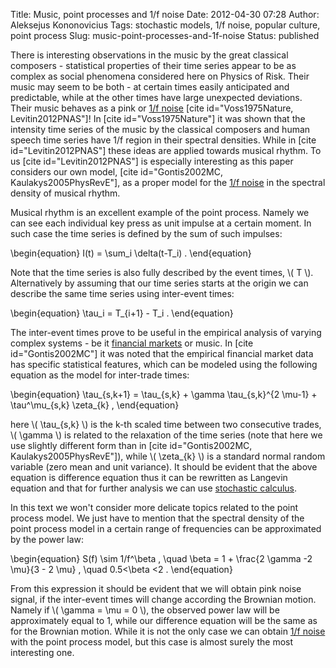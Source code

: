 Title: Music, point processes and 1/f noise
Date: 2012-04-30 07:28
Author: Aleksejus Kononovicius
Tags: stochastic models, 1/f noise, popular culture, point process
Slug: music-point-processes-and-1f-noise
Status: published

There is interesting observations in the music
by the great classical composers - statistical properties of their time
series appear to be as complex as social phenomena considered here on
Physics of Risk. Their music may seem to be both - at certain times
easily anticipated and predictable, while at the other times have large
unexpected deviations. Their music behaves as a pink or [1/f
noise](/tag/1f-noise/) \[cite
id="Voss1975Nature, Levitin2012PNAS"\]! In \[cite id="Voss1975Nature"\]
it was shown that the intensity time series of the music by the
classical composers and human speech time series have 1/f region in
their spectral densities. While in \[cite id="Levitin2012PNAS"\] these
ideas are applied towards musical rhythm. To us \[cite
id="Levitin2012PNAS"\] is especially interesting as this paper considers
our own model, \[cite id="Gontis2002MC, Kaulakys2005PhysRevE"\], as a
proper model for the [1/f noise](/tag/1f-noise/) in the spectral density of musical
rhythm.
<!--more-->

Musical rhythm is an excellent example of the point process. Namely we
can see each individual key press as unit impulse at a certain moment.
In such case the time series is defined by the sum of such impulses:

\begin{equation}
 I(t) = \sum\_i \delta(t-T\_i) . 
\end{equation}

Note that the time series is also fully described by the event times,
\\\(  T \\\). Alternatively by assuming that our time series starts at
the origin we can describe the same time series using inter-event times:

\begin{equation}
 \tau\_i = T\_{i+1} - T\_i . 
\end{equation}

The inter-event times prove to be useful in the empirical analysis of
varying complex systems - be it [financial
markets](/tag/financial-markets/)
or music. In \[cite id="Gontis2002MC"\] it was noted that the empirical
financial market data has specific statistical features, which can be
modeled using the following equation as the model for inter-trade times:

\begin{equation}
 \tau\_{s,k+1} = \tau\_{s,k} + \gamma \tau\_{s,k}^{2 \mu-1} + \tau^\mu\_{s,k} \zeta\_{k} , 
\end{equation}

here \\\(  \tau\_{s,k} \\\) is the k-th scaled time between two
consecutive trades, \\\(  \gamma \\\) is related to the relaxation of
the time series (note that here we use slightly different form than in
\[cite id="Gontis2002MC, Kaulakys2005PhysRevE"\]), while \\\( \zeta\_{k} \\\) is a standard normal random variable (zero mean and unit
variance). It should be evident that the above equation is difference
equation thus it can be rewritten as Langevin equation and that for
further analysis we can use [stochastic
calculus](/tag/stochastic-models/).

In this text we won't consider more delicate topics related to the point
process model. We just have to mention that the spectral density of the
point process model in a certain range of frequencies can be
approximated by the power law:

\begin{equation}
 S(f) \sim 1/f^\beta , \quad \beta = 1 + \frac{2 \gamma -2 \mu}{3 - 2 \mu} , \quad 0.5&lt;\beta &lt;2 . 
\end{equation}

From this expression it should be evident that we will obtain pink noise
signal, if the inter-event times will change according the Brownian
motion. Namely if \\\(  \gamma = \mu = 0 \\\), the observed power law
will be approximately equal to 1, while our difference equation will be
the same as for the Brownian motion. While it is not the only case we
can obtain [1/f noise](/tag/1f-noise/) with the point process model, but this case is
almost surely the most interesting one.
